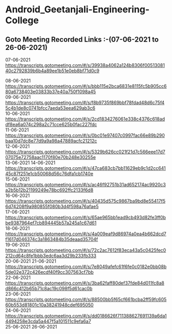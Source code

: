 # Android_Geetanjali-Engineering-College

## Goto Meeting  Recorded Links :-(07-06-2021 to 26-06-2021)
07-06-2021
https://transcripts.gotomeeting.com/#/s/39938a4062a124b8306f0051308140c2792839b6b4a89ee1b51e0eb8bf71d0c9<br>

08-06-2021
https://transcripts.gotomeeting.com/#/s/bbb115e2bca6831e8115fc5b905cc680a6738403e03833b37e40a750f1098a45<br>
09-06-2021
https://transcripts.gotomeeting.com/#/s/f8b9735f869bbf78fdad48d6c75f45c4b1de8c0741bfcc7aeda53eea629ab3c6<br>
10-06-2021
https://transcripts.gotomeeting.com/#/s/2cd1834276061e338c4376c618addf8ea6a074c298a2c71cce625b0fac227fdc<br>
11-06-2021
https://transcripts.gotomeeting.com/#/s/0bc01e97407c0997fac66e89b290baa10d7dc8e77d9a9a98a47889acfc21212c<br>
12-06-2021
https://transcripts.gotomeeting.com/#/s/5329b626cc021f21d7c566eee17d707075e72758aac1170f80e70b248e30255e<br>
13-06-2021
14-06-2021
https://transcripts.gotomeeting.com/#/s/47ca683cb7bb11629eb9c1d2cc64145c87f251e1cb50068d56c76dfa1cb1740e<br>
15-06-2021
https://transcripts.gotomeeting.com/#/s/ac46f92751b31ad652174ac9920c3a2b5b12b21199249e78bc692ffc2133f6d8<br>
16-06-2021
https://transcripts.gotomeeting.com/#/s/40435d575c9867ba9bd8e55417f56d74208f9a980855f080b3d4f598a76afae5<br>
17-06-2021
https://transcripts.gotomeeting.com/#/s/65ae965bb1ead9cb493d82fe3ff0bbe9387964ef7cb894445b57a245a1c67d61<br>
18-06-2021
https://transcripts.gotomeeting.com/#/s/4a009eaf9d86974a0ea4b662dcd7f1617d046374c3a1863484b35deaad35704f<br>
19-06-2021
https://transcripts.gotomeeting.com/#/s/72c2ac7612f83eca43a5c0425fec0212cd64c8fe1bbb3edc6aa3d29b233fb333<br>
20-06-2021
21-06-2021
https://transcripts.gotomeeting.com/#/s/7e8049afefc61f6fe0c0182e0bb08b5de02e372c426ecdf40f9cc307563cf7bb<br>
22-06-2021
https://transcripts.gotomeeting.com/#/s/3ba62faff80def37fde84d011fc8a8d866c412b65b71c8ac19c098f5d61cac0b<br>
23-06-2021
https://transcripts.gotomeeting.com/#/s/88500bb5f65cf661bcba2ff59fc60560b553d81801c10a38241948cdef695050<br>
24-06-2021
https://transcripts.gotomeeting.com/#/s/dd0186626f711388627691139a6da14494258e3cda5a447f5a101511c9efa6a7<br>
25-06-2021
26-06-2021


